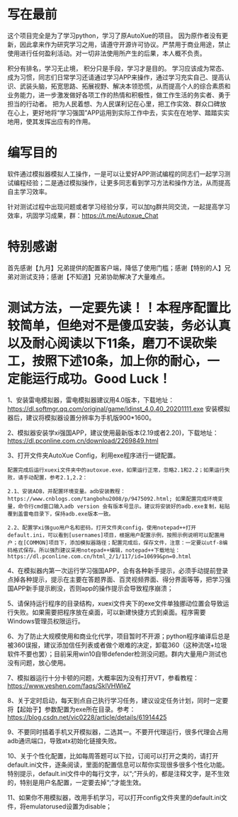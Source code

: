 # 写在最前
这个项目完全是为了学习python，学习了原AutoXue的项目。
因为原作者没有更新，因此拿来作为研究学习之用，请遵守开源许可协议。严禁用于商业用途，禁止使用进行任何盈利活动。对一切非法使用所产生的后果，本人概不负责。

积分有排名，学习无止境， 积分只是手段，学习才是目的。
学习应该成为常态、成为习惯，同志们日常学习还请通过学习APP来操作，通过学习充实自己、提高认识、武装头脑，拓宽思路、拓展视野、解决本领恐慌，从而提高个人的综合素质和业务能力，进一步激发做好各项工作的热情和积极性，做工作生活的务实者、勇于担当的行动者。 把为人民着想、为人民谋利记在心里，把工作实效、群众口碑放在心上，更好地将“学习强国”APP运用到实际工作中去，实实在在地学、踏踏实实地用，使其发挥出应有的作用。

# 编写目的
软件通过模拟器模拟人工操作，一是可以让爱好APP测试编程的同志们一起学习测试编程经验；二是通过模拟操作，让更多同志看到学习方法和操作方法，从而提高自主学习效率。

针对测试过程中出现问题或者学习经验分享，可以加tg群共同交流，一起提高学习效率，巩固学习成果，群：https://t.me/Autoxue_Chat

# 特别感谢
首先感谢【九月】兄弟提供的配置客户端，降低了使用门槛；感谢【特别的人】兄弟对测试支持；感谢【不知道】兄弟协助解决了大量难点。

# 测试方法，一定要先读！！本程序配置比较简单，但绝对不是傻瓜安装，务必认真以及耐心阅读以下11条，磨刀不误砍柴工，按照下述10条，加上你的耐心，一定能运行成功。Good Luck！

1、安装雷电模拟器，雷电模拟器建议用4.0版本，下载地址：https://dl.softmgr.qq.com/original/game/ldinst_4.0.40_20201111.exe   安装模拟器后，建议将模拟器设置分辨率为手机版900*1600。

2、模拟器安装学xi强国APP，建议使用最新版本(2.19或者2.20)，下载地址：https://dl.pconline.com.cn/download/2269849.html

3、打开文件夹AutoXue Config，利用exe程序进行一键配置。

    配置完成后运行xuexi文件夹中的autoxue.exe，如果运行正常，忽略2.1和2.2；如果运行失败，请手动配置，参考2.1,2.2：

    2.1、安装ADB，并配置环境变量。adb安装教程：https://www.cnblogs.com/tangbohu2008/p/9475092.html; 如果配置完成环境变量，命令行cmd窗口输入adb version 会有版本号显示。建议将安装好的adb.exe复制，粘贴覆到盖雷电目录下，保持adb.exe版本一致。
    
    2.2、配置学xi强guo用户名和密码，打开文件夹config，使用notepad++打开default.ini，可以看到[usernames]项目，根据用户配置示例，按照示例说明可以配置用户；在[COMMON]项目下，添加模拟器路径；配置完成后，保存文件，注意：一定要以utf-8编码格式保存。所以强烈建议采用notepad++编辑，notepad++下载地址：https://dl.pconline.com.cn/html_2/1/117/id=10699&pn=0.html

4、在模拟器内第一次运行学习强国APP，会有各种新手提示，必须手动提前登录点掉各种提示，提示在主要在答题界面、百灵视频界面、得分界面等等，把学习强国APP新手提示刷没，否则app的操作提示会导致程序崩溃；

5、请保持运行程序的目录结构，xuexi文件夹下的exe文件单独挪动位置会导致运行失败。如果需要把程序放在桌面，可以新建快捷方式到桌面。程序需要Windows管理员权限运行。

6、为了防止大规模使用和商业化代学，项目暂时不开源；python程序编译后总是被360误报，建议添加信任列表或者做个艰难的决定，卸载360（这种流氓+垃圾软件不要也罢）；目前采用win10自带defender检测没问题。群内大量用户测试也没有问题，放心使用。

7、模拟器运行十分卡顿的问题，大概率因为没有打开VT，参看教程：https://www.yeshen.com/faqs/SklVHWleZ

8、关于定时启动，每天到点自己执行学习任务，建议设定任务计划，同时一定要将【起始于】参数配置为exe所在目录。参考：https://blog.csdn.net/vic0228/article/details/61914425

9、不要同时插着手机又开模拟器，二选其一。不要开代理运行，很多代理会占用adb通讯端口，导致atx初始化链接失败。

10、关于个性化配置，比如每周答题可以下拉，订阅可以打开之类的，请打开default.ini文件，逐条阅读，里面的配置信息可以帮你实现很多很多个性化功能。特别提示，default.ini文件中的每行文字，以“;”开头的，都是注释文字，是不生效的，特别是用户名配置，一定要去掉“;”才能生效。

11、如果你不用模拟器，改用手机学习，可以打开config文件夹里的default.ini文件，将emulatorused设置为disable；
